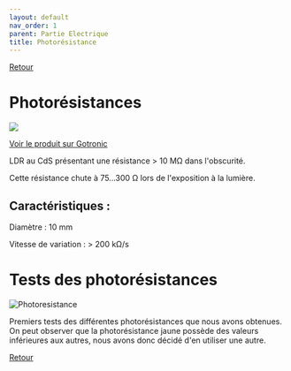 ```yaml
---
layout: default
nav_order: 1
parent: Partie Electrique
title: Photorésistance
---
```


[Retour](partie_électrique.md)

# Photorésistances
![](Partie_électrique/photoresistance.jpg)

[Voir le produit sur Gotronic](https://www.gotronic.fr/art-photoresistance-ldr1000-2152.htm)

LDR au CdS présentant une résistance > 10 MΩ dans l'obscurité. 

Cette résistance chute à 75...300 Ω lors de l'exposition à la lumière. 

## Caractéristiques :

Diamètre : 10 mm 

Vitesse de variation : > 200 kΩ/s 

# Tests des photorésistances

![Photoresistance](../Partie_électrique/tests_photores.png)

Premiers tests des différentes photorésistances que nous avons obtenues. On peut observer que la photorésistance jaune possède des valeurs inférieures aux autres, nous avons donc décidé d'en utiliser une autre.

[Retour](partie_électrique.md)